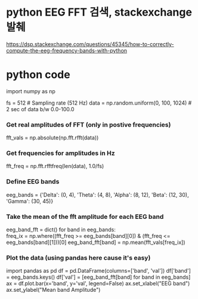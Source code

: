 # python EEG FFT 검색, stackexchange 발췌

https://dsp.stackexchange.com/questions/45345/how-to-correctly-compute-the-eeg-frequency-bands-with-python

# python code

import numpy as np

fs = 512                                # Sampling rate (512 Hz)
data = np.random.uniform(0, 100, 1024)  # 2 sec of data b/w 0.0-100.0

### Get real amplitudes of FFT (only in postive frequencies)
fft_vals = np.absolute(np.fft.rfft(data))

### Get frequencies for amplitudes in Hz
fft_freq = np.fft.rfftfreq(len(data), 1.0/fs)

### Define EEG bands
eeg_bands = {'Delta': (0, 4),
             'Theta': (4, 8),
             'Alpha': (8, 12),
             'Beta': (12, 30),
             'Gamma': (30, 45)}

### Take the mean of the fft amplitude for each EEG band
eeg_band_fft = dict()
for band in eeg_bands:  
    freq_ix = np.where((fft_freq >= eeg_bands[band][0]) & 
                       (fft_freq <= eeg_bands[band][1]))[0]
    eeg_band_fft[band] = np.mean(fft_vals[freq_ix])

### Plot the data (using pandas here cause it's easy)
import pandas as pd
df = pd.DataFrame(columns=['band', 'val'])
df['band'] = eeg_bands.keys()
df['val'] = [eeg_band_fft[band] for band in eeg_bands]
ax = df.plot.bar(x='band', y='val', legend=False)
ax.set_xlabel("EEG band")
ax.set_ylabel("Mean band Amplitude")